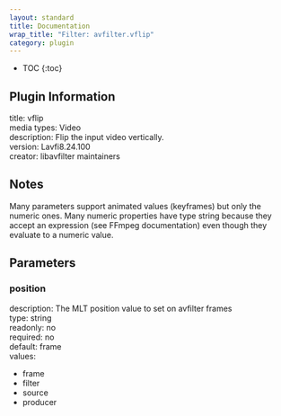 ```yaml
---
layout: standard
title: Documentation
wrap_title: "Filter: avfilter.vflip"
category: plugin
---
```

* TOC
{:toc}

## Plugin Information

title: vflip  
media types:
Video  
description: Flip the input video vertically.  
version: Lavfi8.24.100  
creator: libavfilter maintainers  

## Notes

Many parameters support animated values (keyframes) but only the numeric ones. Many numeric properties have type string because they accept an expression (see FFmpeg documentation) even though they evaluate to a numeric value.

## Parameters

### position

  
description:
The MLT position value to set on avfilter frames  
type: string  
readonly: no  
required: no  
default: frame  
values:  

* frame
* filter
* source
* producer

